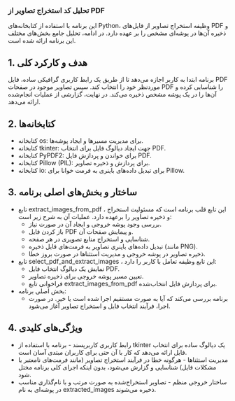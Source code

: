 ### تحلیل کد استخراج تصاویر از PDF
این برنامه با استفاده از کتابخانه‌های Python، وظیفه استخراج تصاویر از فایل‌های PDF و ذخیره آن‌ها در پوشه‌ای مشخص را بر عهده دارد. در ادامه، تحلیل جامع بخش‌های مختلف این برنامه ارائه شده است.

## 1. هدف و کارکرد کلی
برنامه ابتدا به کاربر اجازه می‌دهد تا از طریق یک رابط کاربری گرافیکی ساده، فایل PDF موردنظر خود را انتخاب کند. سپس تصاویر موجود در صفحات PDF را شناسایی کرده و آن‌ها را در یک پوشه مشخص ذخیره می‌کند. در نهایت، گزارشی از عملیات انجام‌شده ارائه می‌دهد.

## 2. کتابخانه‌ها
- کتابخانه os: برای مدیریت مسیرها و ایجاد پوشه‌ها.
- کتابخانه tkinter: جهت ایجاد دیالوگ فایل برای انتخاب PDF.
- کتابخانه PyPDF2: برای خواندن و پردازش فایل PDF.
- کتابخانه Pillow (PIL): برای پردازش و ذخیره تصاویر.
- کتابخانه io: برای تبدیل داده‌های باینری به فرمت خوانا برای Pillow.

## 3. ساختار و بخش‌های اصلی برنامه
-  تابع extract_images_from_pdf ، این تابع قلب برنامه است که مسئولیت استخراج و ذخیره تصاویر را برعهده دارد. عملیات آن به شرح زیر است:
    - بررسی وجود پوشه خروجی و ایجاد آن در صورت نیاز.
    - باز کردن فایل PDF و پیمایش صفحات آن.
    - شناسایی و استخراج منابع تصویری در هر صفحه.
    - تبدیل داده‌های باینری تصاویر به فرمت‌های قابل ذخیره (مانند PNG).
    - ذخیره تصاویر در پوشه خروجی و مدیریت استثناها در صورت بروز خطا.
-  تابع select_pdf_and_extract_images ، این تابع وظیفه تعامل با کاربر را دارد:
   - نمایش یک دیالوگ انتخاب فایل PDF.
   - تعیین مسیر پوشه خروجی برای ذخیره تصاویر.
   - فراخوانی تابع extract_images_from_pdf برای پردازش فایل انتخاب‌شده.
-  بخش اصلی برنامه:
   - برنامه بررسی می‌کند که آیا به صورت مستقیم اجرا شده است یا خیر. در صورت اجرا، فرآیند انتخاب فایل و استخراج تصاویر آغاز می‌شود.
 
## 4. ویژگی‌های کلیدی
- رابط کاربری کاربرپسند
      - برنامه با استفاده از tkinter یک دیالوگ ساده برای انتخاب فایل ارائه می‌دهد که کار با آن حتی برای کاربران مبتدی آسان است.
- مدیریت استثناها
      - هرگونه خطا در فرآیند استخراج تصاویر (مانند فرمت‌های نامعتبر یا مشکلات فایل) شناسایی و گزارش می‌شود، بدون اینکه اجرای کلی برنامه مختل شود.
- ساختار خروجی منظم
      - تصاویر استخراج‌شده به صورت مرتب و با نام‌گذاری مناسب در پوشه‌ای به نام extracted_images ذخیره می‌شوند.






